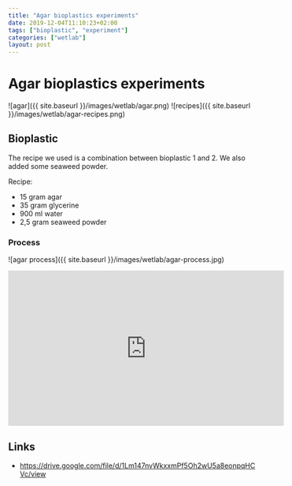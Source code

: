 ```yaml
---
title: "Agar bioplastics experiments"
date: 2019-12-04T11:10:23+02:00
tags: ["bioplastic", "experiment"]
categories: ["wetlab"]
layout: post
---
```


# Agar bioplastics experiments
![agar]({{ site.baseurl }}/images/wetlab/agar.png)
![recipes]({{ site.baseurl }}/images/wetlab/agar-recipes.png)

## Bioplastic
The recipe we used is a combination between bioplastic 1 and 2. We also added some seaweed powder.

Recipe:
- 15 gram agar
- 35 gram glycerine
- 900 ml water
- 2,5 gram seaweed powder

### Process 
![agar process]({{ site.baseurl }}/images/wetlab/agar-process.jpg)

<iframe width="560" height="315" src="https://www.youtube.com/embed/beiZf8rCAhw" frameborder="0" allow="accelerometer; autoplay; encrypted-media; gyroscope; picture-in-picture" allowfullscreen></iframe>

## Links
- <https://drive.google.com/file/d/1Lm147nvWkxxmPf5Oh2wU5a8eonpqHCVc/view>